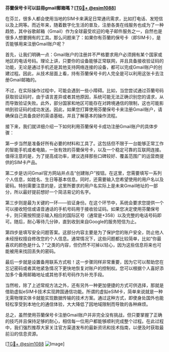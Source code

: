 **芬蘭保号卡可以註冊gmail郵箱嗎？[[TG💪+ @esim1088](https://t.me/s/esim1088)]**

在芬兰，很多人都会使用当地的SIM卡来满足日常通讯需求，比如打电话、发短信以及上网等。而近年来，随着数字化生活的普及，注册各类在线服务也成为了一种趋势，其中谷歌邮箱（Gmail）作为全球最受欢迎的电子邮件服务之一，自然也是很多人想要拥有的工具。那么问题来了：如果你有芬蘭的保号卡（即SIM卡），是否能够用来注册Gmail账户呢？

首先，让我们明确一点：Gmail账户的注册并不严格要求用户必须拥有某个国家或地区的电话号码。理论上讲，只要你的设备能够正常联网，并且具备接收验证码的功能，无论是通过手机还是其他支持网络连接的设备，都可以完成Gmail账户的创建过程。因此，从技术层面上看，持有芬蘭保号卡的人完全是可以利用这张卡去注册Gmail邮箱的。

不过，在实际操作过程中，可能会遇到一些小障碍。比如，当您尝试通过芬蘭号码获取验证码时，由于语言差异或者其他原因，系统可能无法正确识别您的请求，从而导致验证失败。此外，部分国家和地区可能存在对跨境通信的限制，这也可能影响到验证码的成功发送。因此，如果您打算使用芬蘭保号卡来注册Gmail账户，请确保自己具备良好的英语基础，并且了解基本的操作流程。

接下来，我们就详细介绍一下如何利用芬蘭保号卡成功注册Gmail账户的具体步骤：

第一步当然是准备好所有必要的材料和工具了。这包括但不限于一台能够正常工作的智能手机或者电脑，一张有效的芬蘭保号卡，以及一个稳定可靠的互联网连接。值得注意的是，为了提高成功率，建议选择那些口碑较好、覆盖范围广的运营商提供的SIM卡产品。

第二步是访问Gmail官方网站并点击“创建账户”按钮。在这里，您需要填写一系列个人信息，如姓名、生日等基本信息。同时，还需要输入您希望使用的用户名以及密码。特别需要注意的是，这里所要求的用户名实际上是未来Gmail地址的一部分，所以最好提前想好一个简洁易记的名字。

第三步则是最为关键的一环——验证身份。在这个环节中，系统会要求您提供一个可以接收短信或语音通话的手机号码用于接收验证码。如果您决定使用芬蘭保号卡，则只需按照提示输入相应的国际区号（通常是+358）以及完整的电话号码即可。随后，耐心等待几分钟，直到收到来自Google的服务短信为止。

第四步是填写安全问题答案。这部分内容主要是为了保护您的账户安全，防止他人未经授权擅自修改您的个人信息。通常情况下，这些问题都比较简单，比如“你最喜欢的颜色是什么？”之类的内容，但仍然不可掉以轻心，因为这些信息将来也可能被用来找回丢失的密码。

最后一步就是设置备用联系方式啦！这一步骤同样非常重要，因为它可以帮助您在忘记密码或者其他紧急情况下更快地恢复对账户的控制权。您可以根据个人喜好添加多个备用邮箱地址或其他手机号码作为补充手段。

当然啦，除了上述常规方法之外，还有另外一种更加便捷的方式可供选择，那就是借助虚拟eSIM卡技术实现跨国通信功能。所谓的虚拟eSIM卡，简单来说就是一种无需物理实体卡就能实现数据传输的技术方案。通过这种方式，即使身处国外也能轻松享受到本地化的通信体验，大大降低了因地域限制而导致的各种麻烦。

总之，虽然使用芬蘭保号卡注册Gmail账户并非完全没有挑战，但只要掌握了正确的技巧并且保持足够的耐心，相信每一位用户都能够顺利完成整个过程。在此过程中，我们强烈推荐大家关注官方渠道发布的最新资讯和技术指南，以便及时获取最前沿的信息资源。

[[TG💪+ @esim1088](https://t.me/s/esim1088) ![Image](https://i.postimg.cc/4NQfJmqS/Snipaste-2025-05-13-00-14-12.png)]